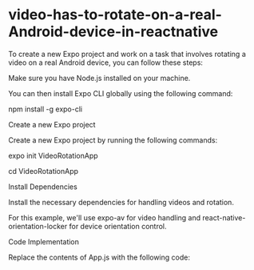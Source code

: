 # video-has-to-rotate-on-a-real-Android-device-in-reactnative
To create a new Expo project and work on a task that involves rotating a video on a real Android device, you can follow these steps:

Make sure you have Node.js installed on your machine. 

You can then install Expo CLI globally using the following command:

npm install -g expo-cli
 
 Create a new Expo project

Create a new Expo project by running the following commands:

expo init VideoRotationApp

cd VideoRotationApp

 Install Dependencies

Install the necessary dependencies for handling videos and rotation. 

For this example, we'll use expo-av for video handling and react-native-orientation-locker for device orientation control.

Code Implementation


Replace the contents of App.js with the following code:

